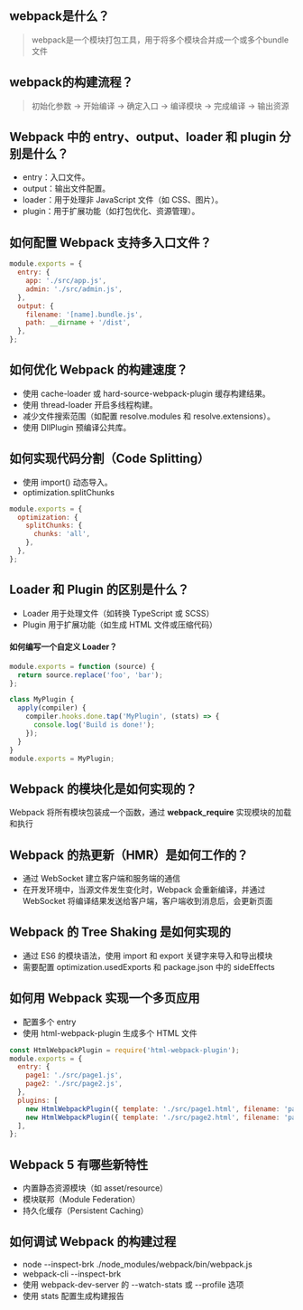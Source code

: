 ## webpack是什么？

> webpack是一个模块打包工具，用于将多个模块合并成一个或多个bundle文件

## webpack的构建流程？

> 初始化参数 → 开始编译 → 确定入口 → 编译模块 → 完成编译 → 输出资源

## Webpack 中的 entry、output、loader 和 plugin 分别是什么？

- entry：入口文件。
- output：输出文件配置。
- loader：用于处理非 JavaScript 文件（如 CSS、图片）。
- plugin：用于扩展功能（如打包优化、资源管理）。

## 如何配置 Webpack 支持多入口文件？

```js
module.exports = {
  entry: {
    app: './src/app.js',
    admin: './src/admin.js',
  },
  output: {
    filename: '[name].bundle.js',
    path: __dirname + '/dist',
  },
};
```

## 如何优化 Webpack 的构建速度？

- 使用 cache-loader 或 hard-source-webpack-plugin 缓存构建结果。
- 使用 thread-loader 开启多线程构建。
- 减少文件搜索范围（如配置 resolve.modules 和 resolve.extensions）。
- 使用 DllPlugin 预编译公共库。

## 如何实现代码分割（Code Splitting）

- 使用 import() 动态导入。
- optimization.splitChunks

```js
module.exports = {
  optimization: {
    splitChunks: {
      chunks: 'all',
    },
  },
};
```

## Loader 和 Plugin 的区别是什么？
- Loader 用于处理文件（如转换 TypeScript 或 SCSS）
- Plugin 用于扩展功能（如生成 HTML 文件或压缩代码）

#### 如何编写一个自定义 Loader？
```js
module.exports = function (source) {
  return source.replace('foo', 'bar');
};
```
```js
class MyPlugin {
  apply(compiler) {
    compiler.hooks.done.tap('MyPlugin', (stats) => {
      console.log('Build is done!');
    });
  }
}
module.exports = MyPlugin;
```

## Webpack 的模块化是如何实现的？
Webpack 将所有模块包装成一个函数，通过 __webpack_require__ 实现模块的加载和执行

## Webpack 的热更新（HMR）是如何工作的？
- 通过 WebSocket 建立客户端和服务端的通信
- 在开发环境中，当源文件发生变化时，Webpack 会重新编译，并通过 WebSocket 将编译结果发送给客户端，客户端收到消息后，会更新页面

## Webpack 的 Tree Shaking 是如何实现的
- 通过 ES6 的模块语法，使用 import 和 export 关键字来导入和导出模块
- 需要配置 optimization.usedExports 和 package.json 中的 sideEffects

## 如何用 Webpack 实现一个多页应用
- 配置多个 entry
- 使用 html-webpack-plugin 生成多个 HTML 文件
```js
const HtmlWebpackPlugin = require('html-webpack-plugin');
module.exports = {
  entry: {
    page1: './src/page1.js',
    page2: './src/page2.js',
  },
  plugins: [
    new HtmlWebpackPlugin({ template: './src/page1.html', filename: 'page1.html' }),
    new HtmlWebpackPlugin({ template: './src/page2.html', filename: 'page2.html' }),
  ],
};
```

## Webpack 5 有哪些新特性
- 内置静态资源模块（如 asset/resource）
- 模块联邦（Module Federation）
- 持久化缓存（Persistent Caching）

## 如何调试 Webpack 的构建过程
- node --inspect-brk ./node_modules/webpack/bin/webpack.js
- webpack-cli --inspect-brk
- 使用 webpack-dev-server 的 --watch-stats 或 --profile 选项
- 使用 stats 配置生成构建报告

